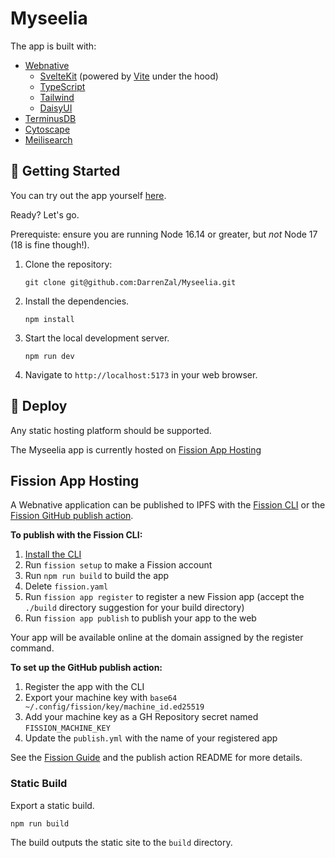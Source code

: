 # Myseelia 

The app is built with:

-   [Webnative](https://github.com/webnative-examples/webnative-app-template)
    -   [SvelteKit](https://kit.svelte.dev/) (powered by [Vite](https://vitejs.dev/) under the hood)
    -   [TypeScript](https://www.typescriptlang.org/)
    -   [Tailwind](https://tailwindcss.com/)
    -   [DaisyUI](https://daisyui.com/)
-   [TerminusDB](https://terminusdb.com/)
-   [Cytoscape](https://js.cytoscape.org/)
-   [Meilisearch](https://www.meilisearch.com/)

## 🚀 Getting Started

You can try out the app yourself [here](https://thick-nylon-eagle.fission.app/).

Ready? Let's go.

Prerequiste: ensure you are running Node 16.14 or greater, but _not_ Node 17 (18 is fine though!).

1. Clone the repository:

    ```shell
    git clone git@github.com:DarrenZal/Myseelia.git
    ```

2. Install the dependencies.

    ```shell
    npm install
    ```

3. Start the local development server.

    ```shell
    npm run dev
    ```

4. Navigate to `http://localhost:5173` in your web browser.


## 🧨 Deploy

Any static hosting platform should be supported.

The Myseelia app is currently hosted on [Fission App Hosting](https://github.com/webnative-examples/webnative-app-template#fission-app-hosting)

## Fission App Hosting

A Webnative application can be published to IPFS with the [Fission CLI](https://guide.fission.codes/developers/cli) or the [Fission GitHub publish action](https://github.com/fission-suite/publish-action).

**To publish with the Fission CLI:**

1. [Install the CLI](https://guide.fission.codes/developers/installation)
2. Run `fission setup` to make a Fission account
3. Run `npm run build` to build the app
4. Delete `fission.yaml`
5. Run `fission app register` to register a new Fission app (accept the `./build` directory suggestion for your build directory)
6. Run `fission app publish` to publish your app to the web

Your app will be available online at the domain assigned by the register command.

**To set up the GitHub publish action:**

1. Register the app with the CLI
2. Export your machine key with `base64 ~/.config/fission/key/machine_id.ed25519`
3. Add your machine key as a GH Repository secret named `FISSION_MACHINE_KEY`
4. Update the `publish.yml` with the name of your registered app

See the [Fission Guide](https://guide.fission.codes/developers/installation) and the publish action README for more details.


### Static Build

Export a static build.

```shell
npm run build
```

The build outputs the static site to the `build` directory.
